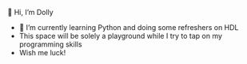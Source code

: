 👋 Hi, I’m Dolly
- 🌱 I’m currently learning Python and doing some refreshers on HDL
- This space will be solely a playground while I try to tap on my programming skills
- Wish me luck!

<!---
elise0122/elise0122 is a ✨ special ✨ repository because its `README.md` (this file) appears on your GitHub profile.
You can click the Preview link to take a look at your changes.
--->
